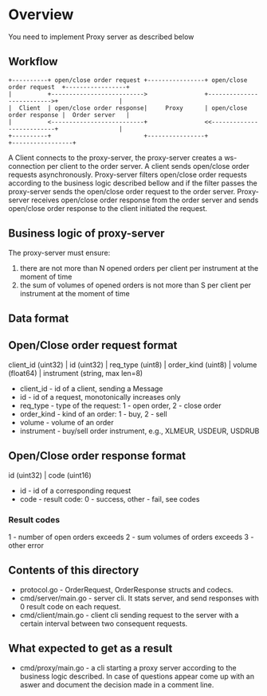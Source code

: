 # Overview 

You need to implement Proxy server as described below

## Workflow

```
+----------+ open/close order request +----------------+ open/close order request  +-----------------+
|          +-------------------------->                +-------------------------->+                 |
|  Client  | open/close order response|     Proxy      | open/close order response |  Order server   |
|          <--------------------------+                <<--------------------------+                 |
+----------+                          +----------------+                           +-----------------+
```

A Client connects to the proxy-server, the proxy-server creates a ws-connection per client to the order server.
A client sends open/close order requests asynchronously.
Proxy-server filters open/close order requests according to the business logic described bellow and if the filter passes the proxy-server sends the open/close order request to the order server.
Proxy-server receives open/close order response from the order server and sends open/close order response to the client initiated the request.

## Business logic of proxy-server

The proxy-server must ensure:
1. there are not more than N opened orders per client per instrument at the moment of time
2. the sum of volumes of opened orders is not more than S per client per instrument at the moment of time

## Data format

## Open/Close order request format

client_id (uint32) | id (uint32) | req_type (uint8) | order_kind (uint8) | volume (float64) | instrument (string, max len=8)

- client_id - id of a client, sending a Message
- id - id of a request, monotonically increases only
- req_type - type of the request: 1 - open order, 2 - close order
- order_kind - kind of an order: 1 - buy, 2 - sell
- volume - volume of an order
- instrument - buy/sell order instrument, e.g., XLMEUR, USDEUR, USDRUB

## Open/Close order response format

id (uint32) | code (uint16)

- id - id of a corresponding request
- code - result code: 0 - success, other - fail, see codes

### Result codes

1 - number of open orders exceeds
2 - sum volumes of orders exceeds
3 - other error

## Contents of this directory

- protocol.go - OrderRequest, OrderResponse structs and codecs.
- cmd/server/main.go - server cli. It stats server, and send responses with 0 result code on each request.
- cmd/client/main.go - client cli sending request to the server with a certain interval between two consequent requests.

## What expected to get as a result

- cmd/proxy/main.go - a cli starting a proxy server according to the business logic described. In case of questions appear come up with an aswer and document the decision made in a comment line.